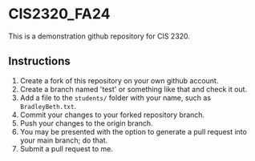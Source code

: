 # CIS2320_FA24

This is a demonstration github repository for CIS 2320.

## Instructions

1. Create a fork of this repository on your own github account.
2. Create a branch named 'test' or something like that and check it out.
3. Add a file to the ```students/``` folder with your name, such as ```BradleyBeth.txt```.
4. Commit your changes to your forked repository branch.
5. Push your changes to the origin branch.
6. You may be presented with the option to generate a pull request into your main branch; do that.
7. Submit a pull request to me.
   

